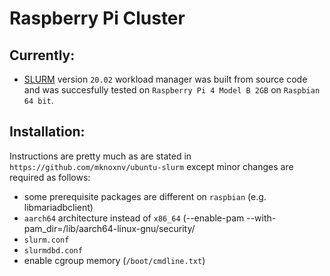 # Raspberry Pi Cluster

## Currently:
- [SLURM](https://github.com/SchedMD/slurm) version `20.02` workload manager was built from source code and was succesfully tested on `Raspberry Pi 4 Model B 2GB` on `Raspbian 64 bit`. 

## Installation:
Instructions are pretty much as are stated in `https://github.com/mknoxnv/ubuntu-slurm` except minor changes are required as follows:
- some prerequisite packages are different on `raspbian` (e.g. libmariadbclient)
- `aarch64` architecture instead of `x86_64` (--enable-pam --with-pam_dir=/lib/aarch64-linux-gnu/security/
- `slurm.conf`
- `slurmdbd.conf`
- enable cgroup memory (`/boot/cmdline.txt`)